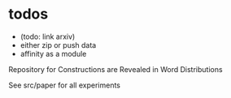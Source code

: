 # todos
- (todo: link arxiv)
- either zip or push data
- affinity as a module

Repository for Constructions are Revealed in Word Distributions

See src/paper for all experiments